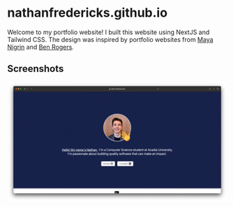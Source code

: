 # nathanfredericks.github.io

Welcome to my portfolio website! I built this website using NextJS and Tailwind CSS. The design was inspired by portfolio websites from [Maya Nigrin](https://mayanigrin.com/) and [Ben Rogers](https://www.benrogers.dev).

## Screenshots

![screenshot](https://github.com/nathanfredericks/nathanfredericks.github.io/blob/main/screenshot.png?raw=true)
